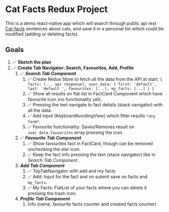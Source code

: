 # Cat Facts Redux Project

This is a demo react-native app which will search through public api rest [Cat-facts](https://alexwohlbruck.github.io/cat-facts/docs/)
sentences about cats, and save it in a personal list which could be modified (adding or deleting facts).

## Goals

1. ✅ **Sketch the plan**
2. ✅ **Create Tab Navigator: Search, Favourites, Add, Profile**
   1. ✅ **_Search Tab Component_**
      1. ✅ Create Redux Store to fetch all the data from the API at start:
         `{ facts: [... api response], user_data: { first: 'default', last: 'default ', favourites: [...], my_facts: [...] } }`
      2. ✅ Show all results on flat list in FactCard Component which have favourite icon (no functionality yet).
      3. ✅ Pressing the text navigate to fact details (stack navigator) with all the data.
      4. ✅ Add input (KeyboardAvoidingView) which filter results `*any form*`.
      5. ✅ Favourite functionality: Saves/Removes result on `user_data.favourites` array pressing the icon.
   2. ✅ **_Favourite Tab Component_**
      1. ✅ Show favourites fact in FactCard, though can be removed unchecking the star icon.
      2. ✅ Keep the fact info pressing the text (stack navigator) like in _Search Tab Component_.
   3. **_Add Tab Component_**
      1. ✅ TopTabNavigator with add and my facts
      2. ✅ Add: Input for the fact and on submit save on facts and `my_facts`.
      3. ✅ My Facts: FlatList of your facts where you can delete it pressing the trash icon.
   4. **_Profile Tab Component_**
      1. Info (name, favourite facts counter and created facts counter)
